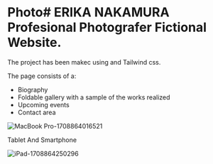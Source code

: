 # Photo# ERIKA NAKAMURA Profesional Photografer Fictional Website.


The project has been makec using  and Tailwind css.

The page consists of a:


- Biography
- Foldable gallery with a sample of the works realized
- Upcoming events
- Contact area

![MacBook Pro-1708864016521](https://github.com/SrmJap/Photo/assets/111044979/31e45abd-2e73-4b0e-9a91-1e7e81a1af9a)

Tablet And Smartphone







![iPad-1708864250296](https://github.com/SrmJap/Photo/assets/111044979/a4ed4087-85c0-4e02-a66c-28bfce943615)
